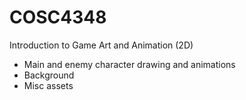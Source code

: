 # COSC4348
Introduction to Game Art and Animation (2D)

- Main and enemy character drawing and animations
- Background
- Misc assets
